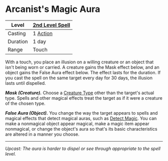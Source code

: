 # Arcanist's Magic Aura

| Level    | [2nd Level Spell](2nd%20Level%20Spells.md)                            |
| -------- | --------------------------------------------------------------------- |
| Casting  | 1 [Action](../../../../Game%20Procedures/Core%20Procedures/Action.md) |
| Duration | 1 day                                                                 |
| Range    | Touch                                                                 |

With a touch, you place an illusion on a willing creature or an object that isn't being worn or carried. A creature gains the Mask effect below, and an object gains the False Aura effect below. The effect lasts for the duration. If you cast the spell on the same target every day for 30 days, the illusion lasts until dispelled.

**_Mask (Creature)._** Choose a [Creature Type](../../../../Resources%20for%20GMs/Creature%20Types/{Creature%20Types}.md) other than the target's actual type. Spells and other magical effects treat the target as if it were a creature of the chosen type.

**_False Aura (Object)._** You change the way the target appears to spells and magical effects that detect magical auras, such as [Detect Magic](../Level%201/Detect%20Magic.md). You can make a nonmagical object appear magical, make a magic item appear nonmagical, or change the object's aura so that's its basic characteristics are altered in a manner you choose.

---
_Upcast: The aura is harder to dispel or see through appropriate to the spell level._
